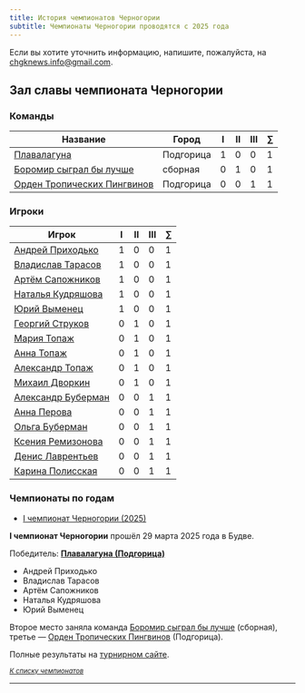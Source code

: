 ```yaml
---
title: История чемпионатов Черногории
subtitle: Чемпионаты Черногории проводятся с 2025 года
---
```


Если вы хотите уточнить информацию, напишите, пожалуйста, на <chgknews.info@gmail.com>.

## Зал славы чемпионата Черногории<a name="atop"></a>

### Команды<a name="teams"></a>

<table class="uk-table uk-table-divider uk-table-hover uk-width-3-4">
<thead>
<tr><th>Название</th><th>Город</th><th class="uk-text-center">I</th><th class="uk-text-center">II</th><th class="uk-text-center">III</th><th class="uk-text-center">∑</th></tr>
</thead>
<tbody>
<tr>
<td><a href="https://rating.chgk.info/teams/95858">Плавалагуна</a></td>
<td>Подгорица</td>
<td class="uk-text-center">1</td>
<td class="uk-text-center">0</td>
<td class="uk-text-center">0</td>
<td class="uk-text-center">1</td>
</tr>
<tr>
<td><a href="https://rating.chgk.info/teams/104474">Боромир сыграл бы лучше</a></td>
<td>сборная</td>
<td class="uk-text-center">0</td>
<td class="uk-text-center">1</td>
<td class="uk-text-center">0</td>
<td class="uk-text-center">1</td>
</tr>
<tr>
<td><a href="https://rating.chgk.info/teams/95661">Орден Тропических Пингвинов</a></td>
<td>Подгорица</td>
<td class="uk-text-center">0</td>
<td class="uk-text-center">0</td>
<td class="uk-text-center">1</td>
<td class="uk-text-center">1</td>
</tr>
</tbody>
</table>

### Игроки<a name="players"></a>

<table class="uk-table uk-table-divider uk-table-hover uk-width-2-3">
<thead>
<tr><th>Игрок</th><th class="uk-text-center">I</th><th class="uk-text-center">II</th><th class="uk-text-center">III</th><th class="uk-text-center">∑</th></tr>
</thead>
<tbody>
<tr>
<td><a href="https://rating.chgk.info/player/295133">Андрей Приходько</a></td>
<td class="uk-text-center">1</td>
<td class="uk-text-center">0</td>
<td class="uk-text-center">0</td>
<td class="uk-text-center">1</td>
</tr>
<tr>
<td><a href="https://rating.chgk.info/player/78358">Владислав Тарасов</a></td>
<td class="uk-text-center">1</td>
<td class="uk-text-center">0</td>
<td class="uk-text-center">0</td>
<td class="uk-text-center">1</td>
</tr>
<tr>
<td><a href="https://rating.chgk.info/player/73893">Артём Сапожников</a></td>
<td class="uk-text-center">1</td>
<td class="uk-text-center">0</td>
<td class="uk-text-center">0</td>
<td class="uk-text-center">1</td>
</tr>
<tr>
<td><a href="https://rating.chgk.info/player/16837">Наталья Кудряшова</a></td>
<td class="uk-text-center">1</td>
<td class="uk-text-center">0</td>
<td class="uk-text-center">0</td>
<td class="uk-text-center">1</td>
</tr>
<tr>
<td><a href="https://rating.chgk.info/player/6212">Юрий Выменец</a></td>
<td class="uk-text-center">1</td>
<td class="uk-text-center">0</td>
<td class="uk-text-center">0</td>
<td class="uk-text-center">1</td>
</tr>
<tr>
<td><a href="https://rating.chgk.info/player/198089">Георгий Струков</a></td>
<td class="uk-text-center">0</td>
<td class="uk-text-center">1</td>
<td class="uk-text-center">0</td>
<td class="uk-text-center">1</td>
</tr>
<tr>
<td><a href="https://rating.chgk.info/player/31983">Мария Топаж</a></td>
<td class="uk-text-center">0</td>
<td class="uk-text-center">1</td>
<td class="uk-text-center">0</td>
<td class="uk-text-center">1</td>
</tr>
<tr>
<td><a href="https://rating.chgk.info/player/31981">Анна Топаж</a></td>
<td class="uk-text-center">0</td>
<td class="uk-text-center">1</td>
<td class="uk-text-center">0</td>
<td class="uk-text-center">1</td>
</tr>
<tr>
<td><a href="https://rating.chgk.info/player/31980">Александр Топаж</a></td>
<td class="uk-text-center">0</td>
<td class="uk-text-center">1</td>
<td class="uk-text-center">0</td>
<td class="uk-text-center">1</td>
</tr>
<tr>
<td><a href="https://rating.chgk.info/player/8915">Михаил Дворкин</a></td>
<td class="uk-text-center">0</td>
<td class="uk-text-center">1</td>
<td class="uk-text-center">0</td>
<td class="uk-text-center">1</td>
</tr>
<tr>
<td><a href="https://rating.chgk.info/player/4292">Александр Буберман</a></td>
<td class="uk-text-center">0</td>
<td class="uk-text-center">0</td>
<td class="uk-text-center">1</td>
<td class="uk-text-center">1</td>
</tr>
<tr>
<td><a href="https://rating.chgk.info/player/301868">Анна Перова</a></td>
<td class="uk-text-center">0</td>
<td class="uk-text-center">0</td>
<td class="uk-text-center">1</td>
<td class="uk-text-center">1</td>
</tr>
<tr>
<td><a href="https://rating.chgk.info/player/290681">Ольга Буберман</a></td>
<td class="uk-text-center">0</td>
<td class="uk-text-center">0</td>
<td class="uk-text-center">1</td>
<td class="uk-text-center">1</td>
</tr>
<tr>
<td><a href="https://rating.chgk.info/player/290678">Ксения Ремизонова</a></td>
<td class="uk-text-center">0</td>
<td class="uk-text-center">0</td>
<td class="uk-text-center">1</td>
<td class="uk-text-center">1</td>
</tr>
<tr>
<td><a href="https://rating.chgk.info/player/252738">Денис Лаврентьев</a></td>
<td class="uk-text-center">0</td>
<td class="uk-text-center">0</td>
<td class="uk-text-center">1</td>
<td class="uk-text-center">1</td>
</tr>
<tr>
<td><a href="https://rating.chgk.info/player/110808">Карина Полисская</a></td>
<td class="uk-text-center">0</td>
<td class="uk-text-center">0</td>
<td class="uk-text-center">1</td>
<td class="uk-text-center">1</td>
</tr>
</tbody>
</table>


### Чемпионаты по годам<a name="years"></a>

- [I чемпионат Черногории (2025)](#2025)

**I чемпионат Черногории** прошёл 29 марта 2025 года в Будве. <a name="2025"></a>

Победитель: **[Плавалагуна (Подгорица)](https://rating.chgk.info/teams/95858)**
- Андрей Приходько
- Владислав Тарасов
- Артём Сапожников
- Наталья Кудряшова
- Юрий Выменец

Второе место заняла команда [Боромир сыграл бы лучше](https://rating.chgk.info/teams/104474) (сборная), третье — [Орден Тропических Пингвинов](https://rating.chgk.info/teams/95661) (Подгорица).

Полные результаты на [турнирном сайте](https://rating.chgk.info/tournament/12038).

<small>*[К списку чемпионатов](#years)*</small>

---

